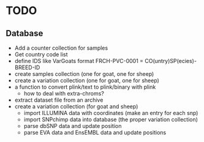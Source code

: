 
TODO
====

Database
--------

* Add a counter collection for samples
* Get country code list
* define IDS like VarGoats format FRCH-PVC-0001 = CO(untry)SP(ecies)-BREED-ID
* create samples collection (one for goat, one for sheep)
* create a variation collection (one for goat, one for sheep)
* a function to convert plink/text to plink/binary with plink
  - how to deal with extra-chroms?
* extract dataset file from an archive
* create a variation collection (for goat and sheep)
  - import ILLUMINA data with coordinates (make an entry for each snp)
  - import SNPchimp data into database (the proper variation collection)
  - parse dbSNP data and update position
  - parse EVA data and EnsEMBL data and update positions
